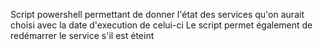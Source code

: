 Script powershell permettant de donner l'état des services qu'on aurait choisi avec la date d'execution de celui-ci
Le script permet également de redémarrer le service s'il est éteint
